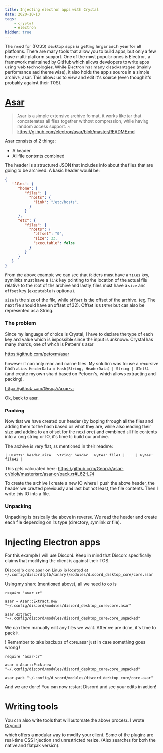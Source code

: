 ```yaml
---
title: Injecting electron apps with Crystal
date: 2020-10-13
tags:
    - crystal
    - electron
hidden: true
---
```


The need for (FOSS) desktop apps is getting larger each year for all platforms. There are many tools that allow you to build apps, but only a few have multi-platform support. One of the most popular ones is Electron, a framework maintained by GitHub which allows developers to write apps using web technologies. While Electron has many disadvantages (mainly performance and theme wise), it also holds the app's source in a simple archive, asar. This allows us to view and edit it's source (even though it's probably against their TOS).

# [Asar](https://github.com/electron/asar)

> Asar is a simple extensive archive format, it works like tar that concatenates all files together without compression, while having random access support.
~ https://github.com/electron/asar/blob/master/README.md

Asar consists of 2 things:

- A header
- All file contents combined

The header is a structured JSON that includes info about the files that are going to be archived. A basic header would be:
```json
{
   "files": {
      "home": {
         "files": {
           "hosts": {
             "link": "/etc/hosts",
           }
         }
      },
      "etc": {
         "files": {
           "hosts": {
             "offset": "0",
             "size": 32,
             "executable": false
           }
         }
      }
   }
}
```

From the above example we can see that folders must have a `files` key, symlinks must have a `link` key pointing to the location of the actual file relative to the root of the archive and lastly, files must have a `size` and `offset` key (`executable` is optional).

`size` is the size of the file, while `offset` is the offset of the archive. (eg. The next file should have an offset of 32). Offset is `UINT64` but can also be represented as a String.

### The problem

Since my language of choice is Crystal, I have to declare the type of each key and value which is impossible since the input is unknown. Crystal has many shards, one of which is Petoem's asar 

https://github.com/petoem/asar

however it can only read and cache files. My solution was to use a recursive hash `alias HeaderData = Hash(String, HeaderData) | String | UInt64` (and create my own shard based on Petoem's, which allows extracting and packing). 

https://github.com/GeopJr/asar-cr

Ok, back to asar.

### Packing

Now that we have created our header (by looping through all the files and adding them to the hash based on what they are, while also reading their size and adding to an offset for the next one) and combined all file contents into a long string or IO, it's time to build our archive.

The archive is very flat, as mentioned in their readme:

`| UInt32: header_size | String: header | Bytes: file1 | ... | Bytes: file42 |`

This gets calculated here: https://github.com/GeopJr/asar-cr/blob/master/src/asar-cr/pack.cr#L62-L74

To create the archive I create a new IO where I push the above header, the header we created previously and last but not least, the file contents. Then I write this IO into a file.

### Unpacking

Unpacking is basically the above in reverse. We read the header and create each file depending on its type (directory, symlink or file).

# Injecting Electron apps

For this example I will use Discord. Keep in mind that Discord specifically claims that modifying the client is against their TOS.

Discord's core.asar on Linux is located at `~/.config/discord(ptb/canary)/modules/discord_desktop_core/core.asar`

Using my shard (mentioned above), all we need to do is
```cr
require "asar-cr"

asar = Asar::Extract.new "~/.config/discord/modules/discord_desktop_core/core.asar"

asar.extract "~/.config/discord/modules/discord_desktop_core/core_unpacked"
```

We can then manually edit any files we want.
After we are done, it's time to pack it.

! Remember to take backups of core.asar just in case something goes wrong !

```cr
require "asar-cr"

asar = Asar::Pack.new "~/.config/discord/modules/discord_desktop_core/core_unpacked"

asar.pack "~/.config/discord/modules/discord_desktop_core/core.asar"
```

And we are done! You can now restart Discord and see your edits in action!

# Writing tools

You can also write tools that will automate the above process. I wrote [Crycord](https://crycord.geopjr.dev/)

which offers a modular way to modify your client. Some of the plugins are real-time CSS injection and unrestricted resize. (Also searches for both the native and flatpak version).